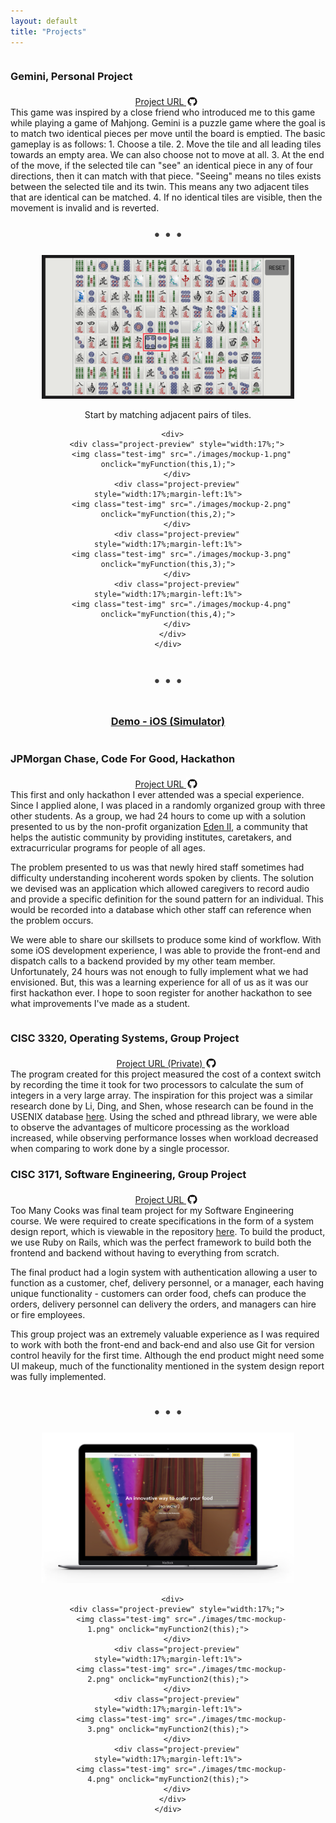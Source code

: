 ```yaml
---
layout: default
title: "Projects"
---
```

<div style="width:100%;cursor:pointer;overflow:auto;margin:0 auto;" onclick="toggleProjectDetails(this, 1);">
  <h3 class="project-header">Gemini, Personal Project</h3>
</div>

<div class="project-detail" id="project-detail-1">
  <div style="display:block;text-align:center">
    <a style="margin:0 auto" href="https://github.com/BENJYI/Gemini/">
      Project URL
      <img style="margin-right:0.25em;top:50%;transform:translateY(20%);position:relative;width:1.4em;height:1.4em;" src="./images/github-logo.png"/>
    </a>
  </div>
  This game was inspired by a close friend who introduced me to this game while playing a game of Mahjong. Gemini is a puzzle game where the goal is to match two identical pieces per move until the board is emptied. The basic gameplay is as follows:
  1. Choose a tile.
  2. Move the tile and all leading tiles towards an empty area. We can also choose not to move at all.
  3. At the end of the move, if the selected tile can "see" an identical piece in any of four directions, then it can match with that piece. "Seeing" means no tiles exists between the selected tile and its twin. This means any two adjacent tiles that are identical can be matched.
  4. If no identical tiles are visible, then the movement is invalid and is reverted.

  <div style="text-align:center">
    <div style="display:inline-block">
      <p style="font-size:1.5em;color:#3c3c3c">
      • • •
      </p>
    </div>
  </div>

  <div style="width:100%;text-align:center;">
    <div style="width:80%;display:inline-block;text-align:center">
      <div>
        <img id="project-img" src="./images/mockup-1.png">
      </div>
      <div>
        <p id="project-text">
          Start by matching adjacent pairs of tiles.
        </p>
      </div>
      
      <div>
        <div class="project-preview" style="width:17%;">
          <img class="test-img" src="./images/mockup-1.png" onclick="myFunction(this,1);">
        </div>
        <div class="project-preview" style="width:17%;margin-left:1%">
          <img class="test-img" src="./images/mockup-2.png" onclick="myFunction(this,2);">
        </div>
        <div class="project-preview" style="width:17%;margin-left:1%">
          <img class="test-img" src="./images/mockup-3.png" onclick="myFunction(this,3);">
        </div>
        <div class="project-preview" style="width:17%;margin-left:1%">
          <img class="test-img" src="./images/mockup-4.png" onclick="myFunction(this,4);">
        </div>
      </div>
    </div>
  </div>

  <div style="text-align:center">
    <div style="display:inline-block">
      <p style="font-size:1.5em;color:#3c3c3c">
      • • •
      </p>
    </div>
  </div>

  <div style="width:100%;text-align:center">
    <h3 style="text-decoration:underline">Demo - iOS (Simulator)</h3>
    <div class="demo-video">
      <object data="https://www.youtube.com/embed/e-fX8VSi2xM"></object>
    </div>
  </div>
</div>

<div class="project-detail-divider"></div>

<div style="width:100%;cursor:pointer;overflow:auto;margin:0 auto;" onclick="toggleProjectDetails(this, 2);">
  <h3 class="project-header">JPMorgan Chase, Code For Good, Hackathon</h3>
</div>

<div class="project-detail" id="project-detail-2">
  <div style="display:block;text-align:center">
    <a style="margin:0 auto" href="https://github.com/brooklyn2016/team-21">
      Project URL
      <img style="margin-right:0.25em;top:50%;transform:translateY(20%);position:relative;width:1.4em;height:1.4em;" src="./images/github-logo.png"/>
    </a>
  </div>
  This first and only hackathon I ever attended was a special experience. Since I applied alone, I was placed in a randomly organized group with three other students. As a group, we had 24 hours to come up with a solution presented to us by the non-profit organization <a href="https://eden2.org/">Eden II</a>, a community that helps the autistic community by providing institutes, caretakers, and extracurricular programs for people of all ages. 

  The problem presented to us was that newly hired staff sometimes had difficulty understanding incoherent words spoken by clients. The solution we devised was an application which allowed caregivers to record audio and provide a specific definition for the sound pattern for an individual. This would be recorded into a database which other staff can reference when the problem occurs.

  We were able to share our skillsets to produce some kind of workflow. With some iOS development experience, I was able to provide the front-end and dispatch calls to a backend provided by my other team member. Unfortunately, 24 hours was not enough to fully implement what we had envisioned. But, this was a learning experience for all of us as it was our first hackathon ever. I hope to soon register for another hackathon to see what improvements I've made as a student.
</div>

<div class="project-detail-divider"></div>

<div style="width:100%;cursor:pointer;overflow:auto;margin:0 auto;" onclick="toggleProjectDetails(this, 3);">
  <h3 class="project-header">CISC 3320, Operating Systems, Group Project</h3>
</div>

<div class="project-detail" id="project-detail-3">
  <div style="display:block;text-align:center">
    <a style="margin:0 auto" href="https://github.com/CISC3320SP19/cisc3320proj3-jabytz">
      Project URL (Private)
      <img style="margin-right:0.25em;top:50%;transform:translateY(20%);position:relative;width:1.4em;height:1.4em;" src="./images/github-logo.png"/>
    </a>
  </div>
  The program created for this project measured the cost of a context switch by recording the time it took for two processors to calculate the sum of integers in a very large array. The inspiration for this project was a similar research done by Li, Ding, and Shen, whose research can be found in the USENIX database <a href="https://www.usenix.org/legacy/events/expcs07/papers/2-li.pdf">here</a>. Using the sched and pthread library, we were able to observe the advantages of multicore processing as the workload increased, while observing performance losses when workload decreased when comparing to work done by a single processor.
</div>

<div class="project-detail-divider"></div>

<div style="width:100%;cursor:pointer;overflow:auto;margin:0 auto;" onclick="toggleProjectDetails(this, 4);">
  <h3 class="project-header">CISC 3171, Software Engineering, Group Project</h3>
</div>

<div class="project-detail" id="project-detail-4">
  <div style="display:block;text-align:center">
    <a style="margin:0 auto" href="https://github.com/BENJYI/too_many_cooks">
      Project URL
      <img style="margin-right:0.25em;top:50%;transform:translateY(20%);position:relative;width:1.4em;height:1.4em;" src="./images/github-logo.png"/>
    </a>
  </div>
  Too Many Cooks was final team project for my Software Engineering course. We were required to create specifications in the form of a system design report, which is viewable in the repository <a href="https://github.com/BENJYI/too_many_cooks/blob/master/SDR.pdf">here</a>. To build the product, we use Ruby on Rails, which was the perfect framework to build both the frontend and backend without having to everything from scratch. 

  The final product had a login system with authentication allowing a user to function as a customer, chef, delivery personnel, or a manager, each having unique functionality - customers can order food, chefs can produce the orders, delivery personnel can delivery the orders, and managers can hire or fire employees.

  This group project was an extremely valuable experience as I was required to work with both the front-end and back-end and also use Git for version control heavily for the first time. Although the end product might need some UI makeup, much of the functionality mentioned in the system design report was fully implemented.

  <div style="text-align:center">
    <div style="display:inline-block">
      <p style="font-size:1.5em;color:#3c3c3c">
      • • •
      </p>
    </div>
  </div>

  <div style="width:100%;text-align:center;">
    <div style="width:80%;display:inline-block;text-align:center">
      <div>
        <img id="project-img2" src="./images/tmc-mockup-1.png">
      </div>
      
      <div>
        <div class="project-preview" style="width:17%;">
          <img class="test-img" src="./images/tmc-mockup-1.png" onclick="myFunction2(this);">
        </div>
        <div class="project-preview" style="width:17%;margin-left:1%">
          <img class="test-img" src="./images/tmc-mockup-2.png" onclick="myFunction2(this);">
        </div>
        <div class="project-preview" style="width:17%;margin-left:1%">
          <img class="test-img" src="./images/tmc-mockup-3.png" onclick="myFunction2(this);">
        </div>
        <div class="project-preview" style="width:17%;margin-left:1%">
          <img class="test-img" src="./images/tmc-mockup-4.png" onclick="myFunction2(this);">
        </div>
      </div>
    </div>
  </div>
</div>